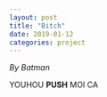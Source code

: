 ```yaml
---
layout: post
title: "Bitch"
date: 2019-01-12
categories: project
---
```


*By Batman*

<html>
  <head>
    
  </head>
  <body>
    <p style="margin-top: 0">
      YOUHOU <b>PUSH</b> MOI CA
    </p>
  </body>
</html>
